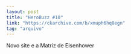 ```yaml
---
layout: post
title: "HeroBuzz #10"
link: "https://ckarchive.com/b/xmuph6hq8egn"
tag: "arquivo"
---
```

Novo site e a Matriz de Eisenhower
